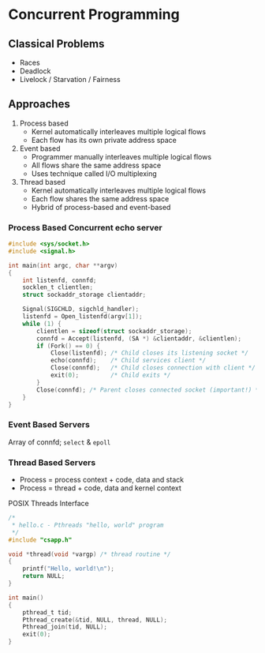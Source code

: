 # Concurrent Programming

## Classical Problems

- Races
- Deadlock
- Livelock / Starvation / Fairness

## Approaches

1. Process based
   - Kernel automatically interleaves multiple logical flows
   - Each flow has its own private address space
2. Event based
   - Programmer manually interleaves multiple logical flows
   - All flows share the same address space
   - Uses technique called I/O multiplexing
3. Thread based
   - Kernel automatically interleaves multiple logical flows
   - Each flow shares the same address space
   - Hybrid of process-based and event-based

### Process Based Concurrent echo server

```c
#include <sys/socket.h>
#include <signal.h>

int main(int argc, char **argv)
{
    int listenfd, connfd;
    socklen_t clientlen;
    struct sockaddr_storage clientaddr;

    Signal(SIGCHLD, sigchld_handler);
    listenfd = Open_listenfd(argv[1]);
    while (1) {
        clientlen = sizeof(struct sockaddr_storage);
        connfd = Accept(listenfd, (SA *) &clientaddr, &clientlen);
        if (Fork() == 0) {
            Close(listenfd); /* Child closes its listening socket */
            echo(connfd);    /* Child services client */
            Close(connfd);   /* Child closes connection with client */
            exit(0);         /* Child exits */
        }
        Close(connfd); /* Parent closes connected socket (important!) */
    }
}
```

### Event Based Servers

Array of connfd; `select` & `epoll`

### Thread Based Servers

- Process = process context + code, data and stack
- Process = thread + code, data and kernel context

POSIX Threads Interface

```c
/*
 * hello.c - Pthreads "hello, world" program
 */
#include "csapp.h"

void *thread(void *vargp) /* thread routine */
{
    printf("Hello, world!\n");
    return NULL;
}

int main()
{
    pthread_t tid;
    Pthread_create(&tid, NULL, thread, NULL);
    Pthread_join(tid, NULL);
    exit(0);
}

```
